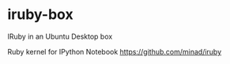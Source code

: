 iruby-box
=========

IRuby in an Ubuntu Desktop box

Ruby kernel for IPython Notebook 
https://github.com/minad/iruby
